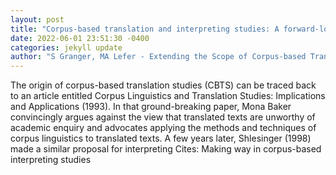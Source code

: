 ```yaml
--- 
layout: post 
title: "Corpus-based translation and interpreting studies: A forward-looking review" 
date: 2022-06-01 23:51:30 -0400 
categories: jekyll update 
author: "S Granger, MA Lefer - Extending the Scope of Corpus-based Translation , 2022" 
--- 
```

The origin of corpus-based translation studies (CBTS) can be traced back to an article entitled Corpus Linguistics and Translation Studies: Implications and Applications (1993). In that ground-breaking paper, Mona Baker convincingly argues against the view that translated texts are unworthy of academic enquiry and advocates applying the methods and techniques of corpus linguistics to translated texts. A few years later, Shlesinger (1998) made a similar proposal for interpreting Cites: Making way in corpus-based interpreting studies